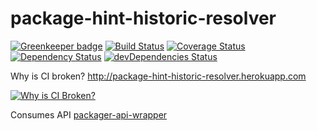 # package-hint-historic-resolver

[![Greenkeeper badge](https://badges.greenkeeper.io/kellyselden/package-hint-historic-resolver.svg)](https://greenkeeper.io/)
[![Build Status](https://travis-ci.org/kellyselden/package-hint-historic-resolver.svg?branch=master)](https://travis-ci.org/kellyselden/package-hint-historic-resolver)
[![Coverage Status](https://coveralls.io/repos/github/kellyselden/package-hint-historic-resolver/badge.svg?branch=master)](https://coveralls.io/github/kellyselden/package-hint-historic-resolver?branch=master)
[![Dependency Status](https://gemnasium.com/kellyselden/package-hint-historic-resolver.svg)](https://gemnasium.com/kellyselden/package-hint-historic-resolver)
[![devDependencies Status](https://david-dm.org/kellyselden/package-hint-historic-resolver/dev-status.svg)](https://david-dm.org/kellyselden/package-hint-historic-resolver?type=dev)

Why is CI broken? http://package-hint-historic-resolver.herokuapp.com

[![Why is CI Broken?
](http://i3.ytimg.com/vi/0kDQLcOfLVg/hqdefault.jpg)](https://www.youtube.com/watch?v=0kDQLcOfLVg)

Consumes API [packager-api-wrapper](https://github.com/kellyselden/packager-api-wrapper)
